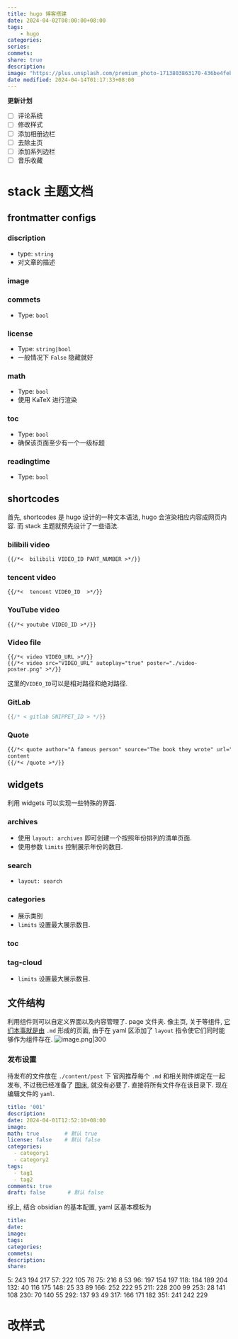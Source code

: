 ```yaml
---
title: hugo 博客搭建
date: 2024-04-02T08:00:00+08:00
tags:
    - hugo
categories:
series:
commets:
share: true
description:
image: "https://plus.unsplash.com/premium_photo-1713803863170-436be4feb510?w=700&auto=format&fit=crop&q=60&ixlib=rb-4.0.3&ixid=M3wxMjA3fDB8MHxlZGl0b3JpYWwtZmVlZHwxfHx8ZW58MHx8fHx8"
date modified: 2024-04-14T01:17:33+08:00
---
```


**更新计划**

- [ ] 评论系统
- [ ] 修改样式
- [ ] 添加相册边栏
- [ ] 去除主页
- [ ] 添加系列边栏
- [ ] 音乐收藏

# stack 主题文档

## frontmatter configs

### discription

- type: `string`
- 对文章的描述

### image

### commets

- Type: `bool`

### license

- Type: `string|bool`
- 一般情况下 `False` 隐藏就好

### math

- Type: `bool`
- 使用 KaTeX 进行渲染

### toc

- Type: `bool`
- 确保该页面至少有一个一级标题

### readingtime

- Type: `bool`

## shortcodes

首先, shortcodes 是 hugo 设计的一种文本语法, hugo 会渲染相应内容成网页内容.
而 stack 主题就预先设计了一些语法.

### bilibili video

```md
{{/*<  bilibili VIDEO_ID PART_NUMBER >*/}}
```

### tencent video

```
{{/*<  tencent VIDEO_ID  >*/}}
```

### YouTube video

```
{{/*< youtube VIDEO_ID >*/}}
```

### Video file

```
{{/*< video VIDEO_URL >*/}}
{{/*< video src="VIDEO_URL" autoplay="true" poster="./video-poster.png" >*/}}
```

这里的`VIDEO_ID`可以是相对路径和绝对路径.

### GitLab

```c
{{/* < gitlab SNIPPET_ID > */}}
```

### Quote

```markdown
{{/*< quote author="A famous person" source="The book they wrote" url="https://en.wikipedia.org/wiki/Book" >*/}}
content
{{/*< /quote >*/}}
```

## widgets

利用 widgets 可以实现一些特殊的界面.

### archives

- 使用 `layout: archives` 即可创建一个按照年份排列的清单页面.
- 使用参数 `limits` 控制展示年份的数目.

### search

- `layout: search`

### categories

- 展示类别
- `limits` 设置最大展示数目.

### toc

### tag-cloud

- `limits` 设置最大展示数目.

## 文件结构

利用组件则可以自定义界面以及内容管理了.
page 文件夹. 像主页, 关于等组件, [它们本事就是由](%E5%AE%83%E4%BB%AC%E6%9C%AC%E4%BA%8B%E5%B0%B1%E6%98%AF%E7%94%B1.md) `.md` 形成的页面, 由于在 yaml 区添加了 `layout` 指令使它们同时能够作为组件存在.
![image.png|300](https://obsidian-1317142608.cos.ap-nanjing.myqcloud.com/obsidian/20240402205534.png?imageSlim)

### 发布设置

待发布的文件放在 `./content/post` 下
官网推荐每个 `.md` 和相关附件绑定在一起发布, 不过我已经准备了 [图床](obsidian%20%E5%9B%BE%E5%BA%8A.md), 就没有必要了.
直接将所有文件存在该目录下.
现在编辑文件的 `yaml`.

```yaml
title: '001'
description:
date: 2024-04-01T12:52:10+08:00
image:
math: true        # 默认 true
license: false    # 默认 false
categories:
  - category1
  - category2
tags:
  - tag1
  - tag2
comments: true
draft: false       # 默认 false
```

综上, 结合 obsidian 的基本配置, yaml 区基本模板为

```yaml
title:
date:
image:
tags:
categories:
commets:
description:
share:
```

5: 243 194 217
57: 222 105 76
75: 216 8 53
96: 197 154 197
118: 184 189 204
132: 40 116 175
148: 25 33 89
166: 252 222 95
211: 228 200 99
253: 28 141 108
230: 70 140 55
292: 137 93 49
317: 166 171 182
351: 241 242 229

# 改样式
